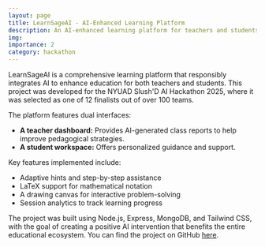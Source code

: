 ```yaml
---
layout: page
title: LearnSageAI - AI-Enhanced Learning Platform
description: An AI-enhanced learning platform for teachers and students.
img:
importance: 2
category: hackathon
---
```


LearnSageAI is a comprehensive learning platform that responsibly integrates AI to enhance education for both teachers and students. This project was developed for the NYUAD Slush'D AI Hackathon 2025, where it was selected as one of 12 finalists out of over 100 teams.

The platform features dual interfaces:
- **A teacher dashboard:** Provides AI-generated class reports to help improve pedagogical strategies.
- **A student workspace:** Offers personalized guidance and support.

Key features implemented include:
- Adaptive hints and step-by-step assistance
- LaTeX support for mathematical notation
- A drawing canvas for interactive problem-solving
- Session analytics to track learning progress

The project was built using Node.js, Express, MongoDB, and Tailwind CSS, with the goal of creating a positive AI intervention that benefits the entire educational ecosystem. You can find the project on GitHub [here](https://github.com/Bimarsha2422/slush-hackathon/tree/main). 